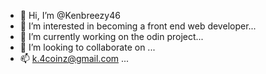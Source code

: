 - 👋 Hi, I’m @Kenbreezy46
- 👀 I’m interested in becoming a front end web developer...
- 🌱 I’m currently working on the odin project...
- 💞️ I’m looking to collaborate on ...
- 📫 k.4coinz@gmail.com ...

<!---
Kenbreezy46/Kenbreezy46 is a ✨ special ✨ repository because its `README.md` (this file) appears on your GitHub profile.
You can click the Preview link to take a look at your changes.
--->
